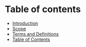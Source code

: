 # Table of contents

* [Introduction](README.md)
* [Scope](Scope.md)
* [Terms and Definitions](Terms-And-Definitions.md)
* [Table of Contents](<README (1).md>)
